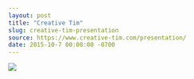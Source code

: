 ```yaml
---
layout: post
title: "Creative Tim"
slug: creative-tim-presentation
source: https://www.creative-tim.com/presentation/
date: 2015-10-7 00:00:00 -0700
---
```


<img src="{{ site.url }}/assets/img/screenshots/creative-tim-presentation.jpg">
